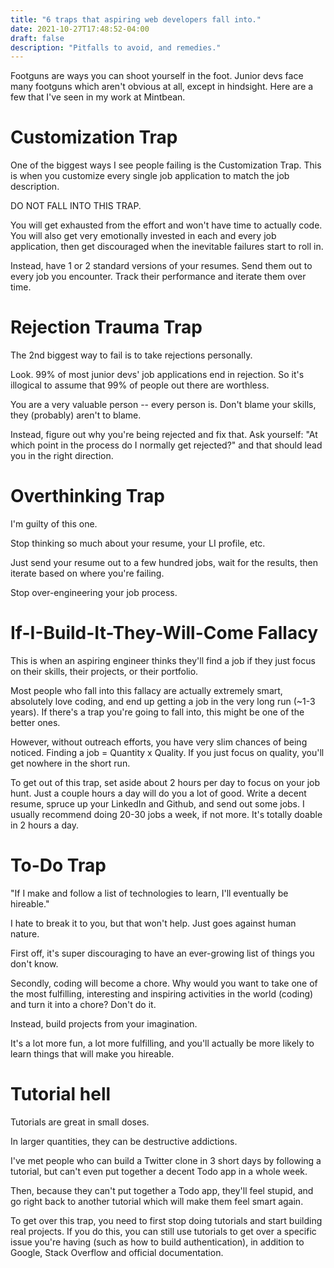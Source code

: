 ```yaml
---
title: "6 traps that aspiring web developers fall into."
date: 2021-10-27T17:48:52-04:00
draft: false
description: "Pitfalls to avoid, and remedies."
---
```


Footguns are ways you can shoot yourself in the foot. Junior devs face many footguns which aren't obvious at all, except in hindsight. Here are a few that I've seen in my work at Mintbean.

# Customization Trap

One of the biggest ways I see people failing is the Customization Trap. This is when you customize every single job application to match the job description.

DO NOT FALL INTO THIS TRAP.

You will get exhausted from the effort and won't have time to actually code. You will also get very emotionally invested in each and every job application, then get discouraged when the inevitable failures start to roll in.

Instead, have 1 or 2 standard versions of your resumes. Send them out to every job you encounter. Track their performance and iterate them over time.

# Rejection Trauma Trap

The 2nd biggest way to fail is to take rejections personally.

Look. 99% of most junior devs' job applications end in rejection. So it's illogical to assume that 99% of people out there are worthless.

You are a very valuable person -- every person is. Don't blame your skills, they (probably) aren't to blame.

Instead, figure out why you're being rejected and fix that. Ask yourself: "At which point in the process do I normally get rejected?" and that should lead you in the right direction.

# Overthinking Trap

I'm guilty of this one.

Stop thinking so much about your resume, your LI profile, etc.

Just send your resume out to a few hundred jobs, wait for the results, then iterate based on where you're failing.

Stop over-engineering your job process.

# If-I-Build-It-They-Will-Come Fallacy

This is when an aspiring engineer thinks they'll find a job if they just focus on their skills, their projects, or their portfolio.

Most people who fall into this fallacy are actually extremely smart, absolutely love coding, and end up getting a job in the very long run (\~1-3 years). If there's a trap you're going to fall into, this might be one of the better ones.

However, without outreach efforts, you have very slim chances of being noticed. Finding a job = Quantity x Quality. If you just focus on quality, you'll get nowhere in the short run.

To get out of this trap, set aside about 2 hours per day to focus on your job hunt. Just a couple hours a day will do you a lot of good. Write a decent resume, spruce up your LinkedIn and Github, and send out some jobs. I usually recommend doing 20-30 jobs a week, if not more. It's totally doable in 2 hours a day.

# To-Do Trap

"If I make and follow a list of technologies to learn, I'll eventually be hireable."

I hate to break it to you, but that won't help. Just goes against human nature.

First off, it's super discouraging to have an ever-growing list of things you don't know.

Secondly, coding will become a chore. Why would you want to take one of the most fulfilling, interesting and inspiring activities in the world (coding) and turn it into a chore? Don't do it.

Instead, build projects from your imagination.

It's a lot more fun, a lot more fulfilling, and you'll actually be more likely to learn things that will make you hireable.

# Tutorial hell

Tutorials are great in small doses.

In larger quantities, they can be destructive addictions.

I've met people who can build a Twitter clone in 3 short days by following a tutorial, but can't even put together a decent Todo app in a whole week.

Then, because they can't put together a Todo app, they'll feel stupid, and go right back to another tutorial which will make them feel smart again.

To get over this trap, you need to first stop doing tutorials and start building real projects. If you do this, you can still use tutorials to get over a specific issue you're having (such as how to build authentication), in addition to Google, Stack Overflow and official documentation.
